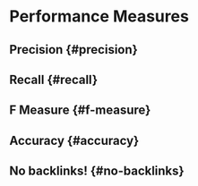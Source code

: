 # Performance Measures


## Precision {#precision}


## Recall {#recall}


## F Measure {#f-measure}


## Accuracy {#accuracy}


## No backlinks! {#no-backlinks}
